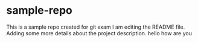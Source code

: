 # sample-repo
This is a sample repo created for git exam
I am editing the README file. Adding some more details about the project description.
hello how are you
